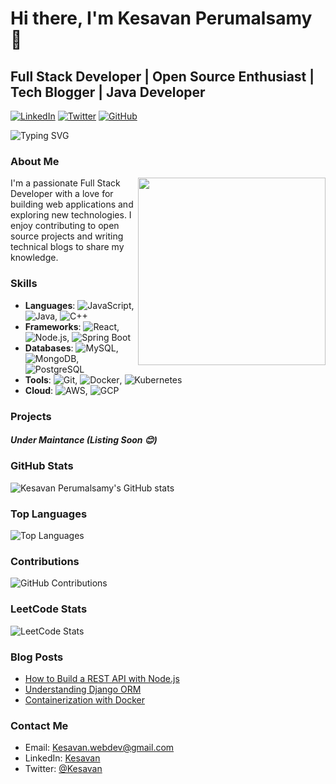 # Hi there, I'm Kesavan Perumalsamy 👋
## Full Stack Developer | Open Source Enthusiast | Tech Blogger | Java Developer

[![LinkedIn](https://img.shields.io/badge/LinkedIn-Profile-blue?logo=linkedin&logoColor=white&style=for-the-badge)](https://in.linkedin.com/in/kesavanperumalsamy)
[![Twitter](https://img.shields.io/badge/Twitter-Profile-blue?logo=twitter&logoColor=white&style=for-the-badge)](https://twitter.com/Kesavan-PerumalSwamy)
[![GitHub](https://img.shields.io/badge/GitHub-Follow-blue?logo=github&logoColor=white&style=for-the-badge)](https://github.com/Kesavan-PerumalSwamy)

![Typing SVG](https://readme-typing-svg.herokuapp.com?color=%2336BCF7&lines=Full+Stack+Developer;Java+Developer;Open+Source+Enthusiast;Tech+Blogger)

### About Me

<img src="https://media.giphy.com/media/836HiJc7pgzy8iNXCn/giphy.gif" width="300" align="right">

I'm a passionate Full Stack Developer with a love for building web applications and exploring new technologies. I enjoy contributing to open source projects and writing technical blogs to share my knowledge.

### Skills

- **Languages**: ![JavaScript](https://img.shields.io/badge/-JavaScript-333333?style=flat&logo=javascript), ![Java](https://img.shields.io/badge/-Java-333333?style=flat&logo=java), ![C++](https://img.shields.io/badge/-C++-333333?style=flat&logo=c%2b%2b)
- **Frameworks**: ![React](https://img.shields.io/badge/-React-333333?style=flat&logo=react), ![Node.js](https://img.shields.io/badge/-Node.js-333333?style=flat&logo=node.js), ![Spring Boot](https://img.shields.io/badge/-Spring%20Boot-333333?style=flat&logo=spring)
- **Databases**: ![MySQL](https://img.shields.io/badge/-MySQL-333333?style=flat&logo=mysql), ![MongoDB](https://img.shields.io/badge/-MongoDB-333333?style=flat&logo=mongodb), ![PostgreSQL](https://img.shields.io/badge/-PostgreSQL-333333?style=flat&logo=postgresql)
- **Tools**: ![Git](https://img.shields.io/badge/-Git-333333?style=flat&logo=git), ![Docker](https://img.shields.io/badge/-Docker-333333?style=flat&logo=docker),  ![Kubernetes](https://img.shields.io/badge/-Kubernetes-333333?style=flat&logo=kubernetes)
- **Cloud**: ![AWS](https://img.shields.io/badge/-AWS-333333?style=flat&logo=amazon-aws), ![GCP](https://img.shields.io/badge/-GCP-333333?style=flat&logo=google-cloud)

### Projects

##### Under Maintance *(Listing Soon* 😊)

### GitHub Stats

![Kesavan Perumalsamy's GitHub stats](https://github-readme-stats.vercel.app/api?username=Kesavan-PerumalSwamy&show_icons=true&theme=radical&include_all_commits=true)

### Top Languages

![Top Languages](https://github-readme-stats.vercel.app/api/top-langs/?username=Kesavan-PerumalSwamy&layout=compact&theme=radical)

### Contributions

![GitHub Contributions](https://github-readme-streak-stats.herokuapp.com/?user=Kesavan-PerumalSwamy&theme=radical)

### LeetCode Stats

![LeetCode Stats](https://leetcard.jacoblin.cool/kesavan-perumalswamy?ext=heatmap)

### Blog Posts

- [How to Build a REST API with Node.js](https://yourblog.com/post1)
- [Understanding Django ORM](https://yourblog.com/post2)
- [Containerization with Docker](https://yourblog.com/post3)

### Contact Me

- Email: [Kesavan.webdev@gmail.com](mailto:kesavan.webdev@example.com)
- LinkedIn: [Kesavan ](https://www.linkedin.com/in/johndoe)
- Twitter: [@Kesavan](https://twitter.com/johndoe)
